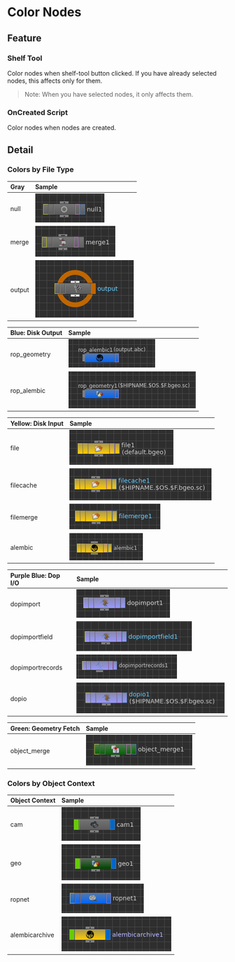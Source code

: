# Color Nodes

## Feature

### Shelf Tool

Color nodes when shelf-tool button clicked.
If you have already selected nodes, this affects only for them.

> Note: When you have selected nodes, it only affects them.

### OnCreated Script

Color nodes when nodes are created.

## Detail

### Colors by File Type

| Gray               | Sample                                             |
|:-------------------|:---------------------------------------------------|
| null               |![](img/color-nodes/ss_color_nodes_null_0001.png)   |
| merge              |![](img/color-nodes/ss_color_nodes_merge_0001.png)  |
| output             |![](img/color-nodes/ss_color_nodes_output_0001.png) |

| Blue:  Disk Output | Sample                                                   |
|:-------------------|:---------------------------------------------------------|
| rop_geometry       |![](img/color-nodes/ss_color_nodes_rop_alembic_0001.png)  |
| rop_alembic        |![](img/color-nodes/ss_color_nodes_rop_geoemtry_0001.png) |

| Yellow: Disk Input  | Sample                                                |
|:--------------------|:------------------------------------------------------|
| file                |![](img/color-nodes/ss_color_nodes_file_0001.png)      |
| filecache           |![](img/color-nodes/ss_color_nodes_filecache_0001.png) |
| filemerge           |![](img/color-nodes/ss_color_nodes_filemerge_0001.png) |
| alembic             |![](img/color-nodes/ss_color_nodes_alembic_0001.png)   |


| Purple Blue: Dop I/O | Sample                                                      |
|:---------------------|:------------------------------------------------------------|
| dopimport            |![](img/color-nodes/ss_color_nodes_dopimport_0001.png)       |
| dopimportfield       |![](img/color-nodes/ss_color_nodes_dopimportfield_0001.png)  |
| dopimportrecords     |![](img/color-nodes/ss_color_nodes_dopimportrecords_0001.png)|
| dopio                |![](img/color-nodes/ss_color_nodes_dopio_0001.png)           |

| Green: Geometry Fetch | Sample                                                   |
|:----------------------|:---------------------------------------------------------|
| object_merge          |![](img/color-nodes/ss_color_nodes_object_merge_0001.png) |

### Colors by Object Context

| Object Context     | Sample                                                     |
|:-------------------|:-----------------------------------------------------------|
| cam                |![](img/color-nodes/ss_color_nodes_cam_0001.png)            |
| geo                |![](img/color-nodes/ss_color_nodes_geo_0001.png)            |
| ropnet             |![](img/color-nodes/ss_color_nodes_ropnet_0001.png)         |
| alembicarchive     |![](img/color-nodes/ss_color_nodes_alembicarchive_0001.png) |
